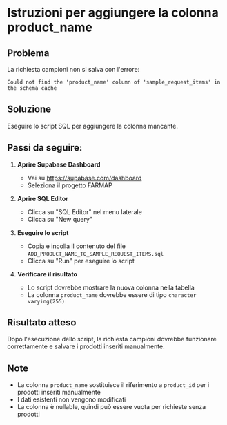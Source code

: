 # Istruzioni per aggiungere la colonna product_name

## Problema
La richiesta campioni non si salva con l'errore:
```
Could not find the 'product_name' column of 'sample_request_items' in the schema cache
```

## Soluzione
Eseguire lo script SQL per aggiungere la colonna mancante.

## Passi da seguire:

1. **Aprire Supabase Dashboard**
   - Vai su https://supabase.com/dashboard
   - Seleziona il progetto FARMAP

2. **Aprire SQL Editor**
   - Clicca su "SQL Editor" nel menu laterale
   - Clicca su "New query"

3. **Eseguire lo script**
   - Copia e incolla il contenuto del file `ADD_PRODUCT_NAME_TO_SAMPLE_REQUEST_ITEMS.sql`
   - Clicca su "Run" per eseguire lo script

4. **Verificare il risultato**
   - Lo script dovrebbe mostrare la nuova colonna nella tabella
   - La colonna `product_name` dovrebbe essere di tipo `character varying(255)`

## Risultato atteso
Dopo l'esecuzione dello script, la richiesta campioni dovrebbe funzionare correttamente e salvare i prodotti inseriti manualmente.

## Note
- La colonna `product_name` sostituisce il riferimento a `product_id` per i prodotti inseriti manualmente
- I dati esistenti non vengono modificati
- La colonna è nullable, quindi può essere vuota per richieste senza prodotti
